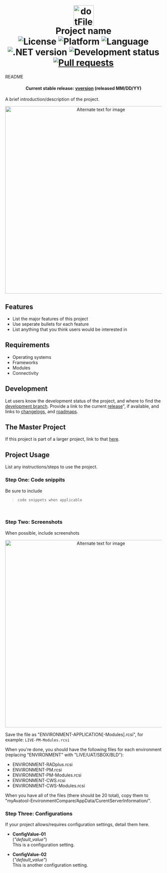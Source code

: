 <h1 align="center">
    <img src="https://github.com/APrettyCoolProgram/dotfiles-gists-etc/blob/master/AppData/Image/Project/dorfiles-gists-etc-project-logo.png" alt="dotFiles and Gists" width="65">
    <br>
    Project name
    <br>
    <img src="https://img.shields.io/badge/License-Apache%202.0-blue.svg" alt="License">
    <img src="https://img.shields.io/badge/Various-blue.svg" alt="Platform">
    <img src="https://img.shields.io/badge/Various-blue.svg" alt="Language">
    <img src="https://img.shields.io/badge/Various-blue.svg" alt=".NET version">
    <img src="https://img.shields.io/badge/Development%20Status-Active-brightgreen.svg" alt="Development status">
    <a href="https://help.github.com/articles/about-pull-requests/">
        <img src="https://img.shields.io/badge/Pull Requests-Go%20for%20it-brightgreen.svg?style=shields" alt="Pull requests">
    </a>
</h1>

README


<h4 align="center"> Current stable release: <a href=https://github.com/APrettyCoolProgram/myAvatool-EnvironmentCompare/releases>vversion</a> (released MM/DD/YY)</h4>

A brief introduction/description of the project.

<p align="center">
    <img align="center" src="https://github.com/APrettyCoolProgram/dotfiles-gists-etc/blob/master/AppData/Image/Project/dotfiles-gists-etc-project-screenshot-00.png" alt="Alternate text for image" width="600">
</p>

## Features
* List the major features of this project
* Use seperate bullets for each feature
* List anything that you think users would be interested in

## Requirements
* Operating systems
* Frameworks
* Modules
* Connectivity

## Development
Let users know the development status of the project, and where to find the [development branch](). Provide a link to the current [release]()", if available, and links to [changelogs](), and [roadmaps]().

## The Master Project
If this project is part of a larger project, link to that [here]().

## Project Usage
List any instructions/steps to use the project.

### Step One: Code snippits
Be sure to include
<br>
> `code snippets when applicable`

<br>

### Step Two: Screenshots
When possible, include screenshots
<br>
<p align="center">
    <img align="center" src="https://github.com/APrettyCoolProgram/dotfiles-gists-etc/blob/master/AppData/Image/Project/dotfiles-gists-etc-project-screenshot-01.png" alt="Alternate text for image" width="600">
</p>


Save the file as "ENVIRONMENT-APPLICATION[-Modules].rcsi", for example: `LIVE-PM-Modules.rcsi`

When you're done, you should have the following files for each environment (replacing "ENVIRONMENT" with "LIVE/UAT/SBOX/BLD"):
* ENVIRONMENT-RADplus.rcsi
* ENVIRONMENT-PM.rcsi
* ENVIRONMENT-PM-Modules.rcsi
* ENVIRONMENT-CWS.rcsi
* ENVIRONMENT-CWS-Modules.rcsi

When you have all of the files (there should be 20 total), copy them to "myAvatool-EnvironmentCompare/AppData/CurentServerInformation/". 

### Step Three: Configurations
If your project allows/requires configuration settings, detail them here.

* **ConfigValue-01**<br>
(*"default_value"*)<br>
This is a configuration setting.<br>

* **ConfigValue-02**<br>
(*"default_value"*)<br>
This is another configuration setting.<br>
